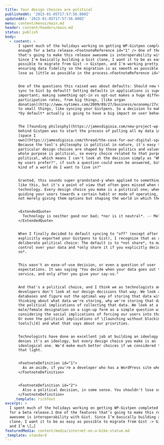 ```yaml
---
title: Your design choices are political
publishedAt: '2015-01-05T17:57:56.000Z'
updatedAt: '2015-01-05T17:57:56.000Z'
menu: content/menus/main.md
header: content/headers/main.md
status: publish
body:
  - content: >
      I spent much of the holidays working on getting WP-Gistpen completed
      enough for a beta release.<FootnoteReference id="1" /> One of the features
      that's going to make this release awesome is interoperability with Gist.
      Since I'm basically building a Gist clone, I want it to be as easy as
      possible to migrate from Gist -> Gistpen, and I'm working pretty hard on
      ensuring data fidelity so the migration is as smooth as possible and you
      lose as little as possible in the process.<FootnoteReference id="2" />


      One of the questions this raised was about defaults: Should new Gistpens
      sync to Gist by default? Setting defaults in applications is super
      important; making something opt-in vs opt-out makes a huge difference in
      participation rates, from big things, [like organ
      donation](http://www.nytimes.com/2009/09/27/business/economy/27view.html),
      to small things, like syncing your Gistpens. So a decision to make it sync
      *by default* actually is going to have a big impact on user behavior.


      The [founding philosphy](https://jamesdigioia.com/new-project-wp-gistpen/)
      behind Gistpen was to start the process of pulling all my data into a
      [space I
      own](https://jamesdigioia.com/thread/the-case-for-our-digital-space/).
      Because the tool's philosophy is political in nature, it's easy to see how
      particular design choices are shaped by those politics and values. The
      whole purpose is political, so every choice related to that purpose is
      political, which means I can't look at the decision simply as "What would
      my users prefer?", if such a question could even be answered, but "What
      kind of a world do I want to live in?"


      Granted, this sounds super grandstand-y when applied to something minor
      like this, but it's a point of view that often goes missed when designing
      technology. Every design choice you make is a political one; when you're
      guiding your users towards a certain habit or mode of operating, you're
      not merely giving them options but shaping the world in which they live.


      <ExtendedQuote>
        Technology is neither good nor bad; *nor is it neutral*. -- Melvin Kranzberg
      </ExtendedQuote>


      When I finally decided to default syncing to "off" (except after you've
      explicitly exported your Gistpens to Gist), I recognize that as a
      deliberate political choice: The default is to *not share*, to maintain
      control over your data and *only share it if you explicitly decide to do
      so*.


      This wasn't an ease-of-use decision, or even a question of user
      expectations. It was saying "You decide when your data goes out to another
      service, and only after you give your say-so."


      And that's a political choice, and I think we as technologists and
      developers don't look at our design decisions that way. We look at
      databases and figure out the optimal way of storing that data without
      thinking about what data we're storing, why we're storing that data, and
      the political implications of collecting that data. We look at a
      male/female designation on a sign-up form as a simple question without
      considering the social implications of forcing our users into that binary.
      Or even the political implications of \[launching without blocking
      tools]\[4] and what that says about our priorities.


      Technologists have done an excellent job at building an ideology that
      denies it's an ideology, but every design choice you make is an
      ideological one. We'd make much better choices if we considered them in
      that light.


      <FootnoteDefinition id="1">
        As an aside, if you're a developer who has a WordPress site where they would like to host their code snippets who's currently using Gist, please contact me. I need beta testers!
      </FootnoteDefinition>


      <FootnoteDefinition id="2">
        Also a political decision, in some sense. You shouldn't lose some of your data in the process of transitioning to your self-owned tools.
      </FootnoteDefinition>
    _template: richText
excerpt: >
  I spent much of the holidays working on getting WP-Gistpen completed enough
  for a beta release.1 One of the features that’s going to make this release
  awesome is interoperability with Gist. Since I’m basically building a Gist
  clone, I want it to be as easy as possible to migrate from Gist -> Gistpen,
  and I’m \[…]
featuredMedia: content/media/internet-on-a-bike-statue.md
_template: standard
---
```


